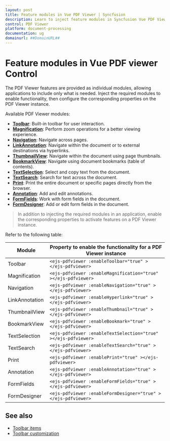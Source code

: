 ```yaml
---
layout: post
title: Feature modules in Vue PDF Viewer | Syncfusion
description: Learn to inject feature modules in Syncfusion Vue PDF Viewer to enable toolbar, search, forms, annotations, and printing.
control: PDF Viewer
platform: document-processing
documentation: ug
domainurl: ##DomainURL##
---
```


# Feature modules in Vue PDF viewer Control

The PDF Viewer features are provided as individual modules, allowing applications to include only what is needed. Inject the required modules to enable functionality, then configure the corresponding properties on the PDF Viewer instance.

Available PDF Viewer modules:

* [**Toolbar**](./toolbar-customization/annotation-toolbar-customization.md): Built-in toolbar for user interaction.
* [**Magnification**](./magnification.md): Perform zoom operations for a better viewing experience.
* [**Navigation**](./interactive-pdf-navigation/page-navigation.md): Navigate across pages.
* [**LinkAnnotation**](./interactive-pdf-navigation/table-of-content-navigation.md): Navigate within the document or to external destinations via hyperlinks.
* [**ThumbnailView**](./interactive-pdf-navigation/page-thumbnail-navigation.md): Navigate within the document using page thumbnails.
* [**BookmarkView**](./interactive-pdf-navigation/bookmark-navigation.md): Navigate using document bookmarks (table of contents).
* [**TextSelection**](./textselection.md): Select and copy text from the document.
* [**TextSearch**](./text-search.md): Search for text across the document.
* [**Print**](./print.md): Print the entire document or specific pages directly from the browser.
* [**Annotation**](./annotations/text-markup-annotation.md): Add and edit annotations.
* [**FormFields**](./form-designer/create-programmatically.md): Work with form fields in the document.
* [**FormDesigner**](./form-designer/create-programmatically.md): Add or edit form fields in the document.

> In addition to injecting the required modules in an application, enable the corresponding properties to activate features on a PDF Viewer instance.

Refer to the following table:

| Module | Property to enable the functionality for a PDF Viewer instance |
|---|---|
|Toolbar|`<ejs-pdfviewer :enableToolbar="true" ></ejs-pdfviewer>`|
|Magnification|`<ejs-pdfviewer :enableMagnification="true" ></ejs-pdfviewer>`|
|Navigation|`<ejs-pdfviewer :enableNavigation="true" ></ejs-pdfviewer>`|
|LinkAnnotation|`<ejs-pdfviewer :enableHyperlink="true" ></ejs-pdfviewer>`|
|ThumbnailView|`<ejs-pdfviewer :enableThumbnail="true" ></ejs-pdfviewer>`|
|BookmarkView|`<ejs-pdfviewer :enableBookmark="true" ></ejs-pdfviewer>`|
|TextSelection|`<ejs-pdfviewer :enableTextSelection="true" ></ejs-pdfviewer>`|
|TextSearch|`<ejs-pdfviewer :enableTextSearch="true" ></ejs-pdfviewer>`|
|Print|`<ejs-pdfviewer :enablePrint="true" ></ejs-pdfviewer>`|
|Annotation|`<ejs-pdfviewer :enableAnnotation="true" ></ejs-pdfviewer>`|
|FormFields|`<ejs-pdfviewer :enableFormFields="true" ></ejs-pdfviewer>`|
|FormDesigner|`<ejs-pdfviewer :enableFormDesigner="true" ></ejs-pdfviewer>`|

## See also

* [Toolbar items](../pdfviewer/toolbar)
* [Toolbar customization](../pdfviewer/how-to/toolbar-customization)
